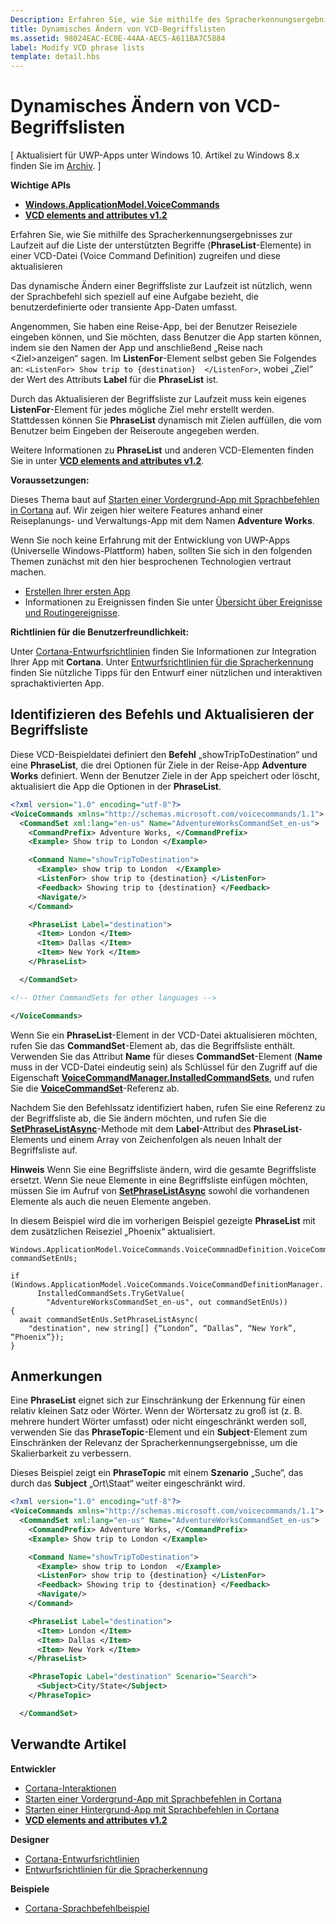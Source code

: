 ```yaml
---
Description: Erfahren Sie, wie Sie mithilfe des Spracherkennungsergebnisses zur Laufzeit auf die Liste der unterstützten Begriffe (PhraseList-Elemente) in einer VCD-Datei (Voice Command Definition) zugreifen und diese aktualisieren
title: Dynamisches Ändern von VCD-Begriffslisten
ms.assetid: 98024EAC-EC0E-44AA-AEC5-A611BA7C5884
label: Modify VCD phrase lists
template: detail.hbs
---
```


# Dynamisches Ändern von VCD-Begriffslisten


\[ Aktualisiert für UWP-Apps unter Windows 10. Artikel zu Windows 8.x finden Sie im [Archiv](http://go.microsoft.com/fwlink/p/?linkid=619132). \]


**Wichtige APIs**

-   [**Windows.ApplicationModel.VoiceCommands**](https://msdn.microsoft.com/library/windows/apps/dn706594)
-   [**VCD elements and attributes v1.2**](https://msdn.microsoft.com/library/windows/apps/dn706593)

Erfahren Sie, wie Sie mithilfe des Spracherkennungsergebnisses zur Laufzeit auf die Liste der unterstützten Begriffe (**PhraseList**-Elemente) in einer VCD-Datei (Voice Command Definition) zugreifen und diese aktualisieren

Das dynamische Ändern einer Begriffsliste zur Laufzeit ist nützlich, wenn der Sprachbefehl sich speziell auf eine Aufgabe bezieht, die benutzerdefinierte oder transiente App-Daten umfasst. 

Angenommen, Sie haben eine Reise-App, bei der Benutzer Reiseziele eingeben können, und Sie möchten, dass Benutzer die App starten können, indem sie den Namen der App und anschließend „Reise nach &lt;Ziel&gt;anzeigen“ sagen. Im **ListenFor**-Element selbst geben Sie Folgendes an: `<ListenFor> Show trip to {destination}  </ListenFor>`, wobei „Ziel“ der Wert des Attributs **Label** für die **PhraseList** ist.

Durch das Aktualisieren der Begriffsliste zur Laufzeit muss kein eigenes **ListenFor**-Element für jedes mögliche Ziel mehr erstellt werden. Stattdessen können Sie **PhraseList** dynamisch mit Zielen auffüllen, die vom Benutzer beim Eingeben der Reiseroute angegeben werden. 

Weitere Informationen zu **PhraseList** und anderen VCD-Elementen finden Sie in unter [**VCD elements and attributes v1.2**](https://msdn.microsoft.com/library/windows/apps/dn706593).

**Voraussetzungen:**

Dieses Thema baut auf [Starten einer Vordergrund-App mit Sprachbefehlen in Cortana](launch-a-foreground-app-with-voice-commands-in-cortana.md) auf. Wir zeigen hier weitere Features anhand einer Reiseplanungs- und Verwaltungs-App mit dem Namen **Adventure Works**.

Wenn Sie noch keine Erfahrung mit der Entwicklung von UWP-Apps (Universelle Windows-Plattform) haben, sollten Sie sich in den folgenden Themen zunächst mit den hier besprochenen Technologien vertraut machen.

-   [Erstellen Ihrer ersten App](https://msdn.microsoft.com/library/windows/apps/bg124288)
-   Informationen zu Ereignissen finden Sie unter [Übersicht über Ereignisse und Routingereignisse](https://msdn.microsoft.com/library/windows/apps/mt185584).

**Richtlinien für die Benutzerfreundlichkeit:**

Unter [Cortana-Entwurfsrichtlinien](https://msdn.microsoft.com/library/windows/apps/dn974233) finden Sie Informationen zur Integration Ihrer App mit **Cortana**. Unter [Entwurfsrichtlinien für die Spracherkennung](https://msdn.microsoft.com/library/windows/apps/dn596121) finden Sie nützliche Tipps für den Entwurf einer nützlichen und interaktiven sprachaktivierten App.

## <span id="Identify_the_command"></span><span id="identify_the_command"></span><span id="IDENTIFY_THE_COMMAND"></span>Identifizieren des Befehls und Aktualisieren der Begriffsliste

Diese VCD-Beispieldatei definiert den **Befehl** „showTripToDestination“ und eine **PhraseList**, die drei Optionen für Ziele in der Reise-App **Adventure Works** definiert. Wenn der Benutzer Ziele in der App speichert oder löscht, aktualisiert die App die Optionen in der **PhraseList**.

```XML
<?xml version="1.0" encoding="utf-8"?>
<VoiceCommands xmlns="http://schemas.microsoft.com/voicecommands/1.1">
  <CommandSet xml:lang="en-us" Name="AdventureWorksCommandSet_en-us">
    <CommandPrefix> Adventure Works, </CommandPrefix>
    <Example> Show trip to London </Example>

    <Command Name="showTripToDestination">
      <Example> show trip to London  </Example>
      <ListenFor> show trip to {destination} </ListenFor>
      <Feedback> Showing trip to {destination} </Feedback>
      <Navigate/>
    </Command>

    <PhraseList Label="destination">
      <Item> London </Item>
      <Item> Dallas </Item>
      <Item> New York </Item>
    </PhraseList>

  </CommandSet>

<!-- Other CommandSets for other languages -->

</VoiceCommands>

```

Wenn Sie ein **PhraseList**-Element in der VCD-Datei aktualisieren möchten, rufen Sie das **CommandSet**-Element ab, das die Begriffsliste enthält. Verwenden Sie das Attribut **Name** für dieses **CommandSet**-Element (**Name** muss in der VCD-Datei eindeutig sein) als Schlüssel für den Zugriff auf die Eigenschaft [**VoiceCommandManager.InstalledCommandSets**](https://msdn.microsoft.com/library/windows/apps/dn653257), und rufen Sie die [**VoiceCommandSet**](https://msdn.microsoft.com/library/windows/apps/dn653258)-Referenz ab.

Nachdem Sie den Befehlssatz identifiziert haben, rufen Sie eine Referenz zu der Begriffsliste ab, die Sie ändern möchten, und rufen Sie die [**SetPhraseListAsync**](https://msdn.microsoft.com/library/windows/apps/dn653261)-Methode mit dem **Label**-Attribut des **PhraseList**-Elements und einem Array von Zeichenfolgen als neuen Inhalt der Begriffsliste auf.

**Hinweis**  Wenn Sie eine Begriffsliste ändern, wird die gesamte Begriffsliste ersetzt. Wenn Sie neue Elemente in eine Begriffsliste einfügen möchten, müssen Sie im Aufruf von [**SetPhraseListAsync**](https://msdn.microsoft.com/library/windows/apps/dn653261) sowohl die vorhandenen Elemente als auch die neuen Elemente angeben.

In diesem Beispiel wird die im vorherigen Beispiel gezeigte **PhraseList** mit dem zusätzlichen Reiseziel „Phoenix“ aktualisiert.

```CSharp
Windows.ApplicationModel.VoiceCommands.VoiceCommnadDefinition.VoiceCommandSet commandSetEnUs;

if (Windows.ApplicationModel.VoiceCommands.VoiceCommandDefinitionManager.
      InstalledCommandSets.TryGetValue(
        "AdventureWorksCommandSet_en-us", out commandSetEnUs))
{
  await commandSetEnUs.SetPhraseListAsync(
    "destination", new string[] {“London”, “Dallas”, “New York”, “Phoenix”});
}
```

## <span id="Remarks"></span><span id="remarks"></span><span id="REMARKS"></span>Anmerkungen


Eine **PhraseList** eignet sich zur Einschränkung der Erkennung für einen relativ kleinen Satz oder Wörter. Wenn der Wörtersatz zu groß ist (z. B. mehrere hundert Wörter umfasst) oder nicht eingeschränkt werden soll, verwenden Sie das **PhraseTopic**-Element und ein **Subject**-Element zum Einschränken der Relevanz der Spracherkennungsergebnisse, um die Skalierbarkeit zu verbessern.

Dieses Beispiel zeigt ein **PhraseTopic** mit einem **Szenario** „Suche“, das durch das **Subject** „Ort\Staat“ weiter eingeschränkt wird.

```XML
<?xml version="1.0" encoding="utf-8"?>
<VoiceCommands xmlns="http://schemas.microsoft.com/voicecommands/1.1">
  <CommandSet xml:lang="en-us" Name="AdventureWorksCommandSet_en-us">
    <CommandPrefix> Adventure Works, </CommandPrefix>
    <Example> Show trip to London </Example>

    <Command Name="showTripToDestination">
      <Example> show trip to London  </Example>
      <ListenFor> show trip to {destination} </ListenFor>
      <Feedback> Showing trip to {destination} </Feedback>
      <Navigate/>
    </Command>

    <PhraseList Label="destination">
      <Item> London </Item>
      <Item> Dallas </Item>
      <Item> New York </Item>
    </PhraseList>

    <PhraseTopic Label="destination" Scenario="Search">
      <Subject>City/State</Subject>
    </PhraseTopic>

  </CommandSet>
```

## <span id="related_topics"></span>Verwandte Artikel


**Entwickler**
* [Cortana-Interaktionen](cortana-interactions.md)
* [Starten einer Vordergrund-App mit Sprachbefehlen in Cortana](launch-a-foreground-app-with-voice-commands-in-cortana.md)
* [Starten einer Hintergrund-App mit Sprachbefehlen in Cortana](launch-a-background-app-with-voice-commands-in-cortana.md)
* [**VCD elements and attributes v1.2**](https://msdn.microsoft.com/library/windows/apps/dn706593)

**Designer**
* [Cortana-Entwurfsrichtlinien](https://msdn.microsoft.com/library/windows/apps/dn974233)
* [Entwurfsrichtlinien für die Spracherkennung](https://msdn.microsoft.com/library/windows/apps/dn596121)

**Beispiele**
* [Cortana-Sprachbefehlbeispiel](http://go.microsoft.com/fwlink/p/?LinkID=619899)
 

 






<!--HONumber=Apr16_HO3-->


